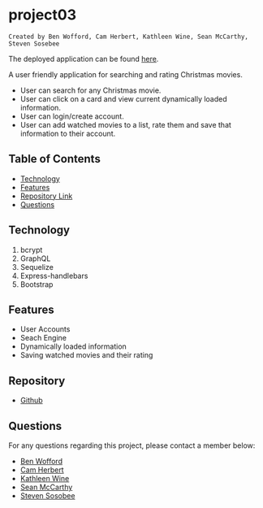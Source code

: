 # project03

    Created by Ben Wofford, Cam Herbert, Kathleen Wine, Sean McCarthy, Steven Sosebee

The deployed application can be found [here](https://kmwine02-project03.herokuapp.com/).

A user friendly application for searching and rating Christmas movies.

- User can search for any Christmas movie.
- User can click on a card and view current dynamically loaded information.
- User can login/create account.
- User can add watched movies to a list, rate them and save that information to their account.

## Table of Contents

- [Technology](#Technology)
- [Features](#Features)
- [Repository Link](#Repository)
- [Questions](#Questions)

## Technology

1. bcrypt
2. GraphQL
3. Sequelize
4. Express-handlebars
5. Bootstrap

## Features

- User Accounts
- Seach Engine
- Dynamically loaded information
- Saving watched movies and their rating

## Repository

- [Github](https://github.com/kmwine02/project03)

## Questions

For any questions regarding this project, please contact a member below:

- [Ben Wofford](https://github.com/benwofford)
- [Cam Herbert](https://github.com/caaam)
- [Kathleen Wine](https://github.com/kmwine02)
- [Sean McCarthy](https://github.com/McTastic)
- [Steven Sosobee](https://github.com/steven-sosebee)
